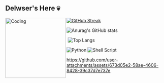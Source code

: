 ## Delwser's Here 💀
<img align="left" alt="Coding" width="190" src="https://i.pinimg.com/564x/14/49/3a/14493ae61eeeaaea780254d2cb61d494.jpg">

[![GitHub Streak](https://github-readme-streak-stats.herokuapp.com?user=delwser&theme=midnight-purple&locale=pt_BR&exclude_days=Sun%2CSat)](https://git.io/streak-stats)


![Anurag's GitHub stats](https://github-readme-stats.vercel.app/api?username=delwser&show_icons=true&theme=midnight-purple)


‎ 
![Top Langs](https://github-readme-stats.vercel.app/api/top-langs/?username=delwser&layout=compact&theme=midnight-purple)

![Python](https://img.shields.io/badge/python-3670A0?style=for-the-badge&logo=python&logoColor=000000) ![Shell Script](https://img.shields.io/badge/shell_script-%23121011.svg?style=for-the-badge&logo=gnu-bash&logoColor=black)




https://github.com/user-attachments/assets/673d05e2-58ae-4606-8428-39c37d7e737e

